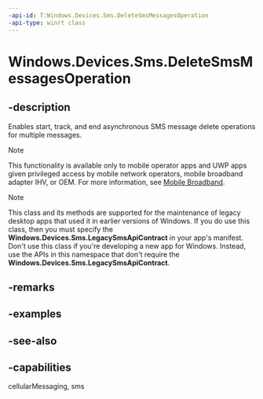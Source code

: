```yaml
---
-api-id: T:Windows.Devices.Sms.DeleteSmsMessagesOperation
-api-type: winrt class
---
```


<!-- Class syntax.
public class DeleteSmsMessagesOperation : Windows.Foundation.IAsyncAction, Windows.Foundation.IAsyncInfo
-->

# Windows.Devices.Sms.DeleteSmsMessagesOperation

## -description
Enables start, track, and end asynchronous SMS message delete operations for multiple messages.

> [!NOTE]
> This functionality is available only to mobile operator apps and UWP apps given privileged access by mobile network operators, mobile broadband adapter IHV, or OEM. For more information, see [Mobile Broadband](/windows-hardware/drivers/mobilebroadband/index).

> [!NOTE]
> This class and its methods are supported for the maintenance of legacy desktop apps that used it in earlier versions of Windows. If you do use this class, then you must specify the **Windows.Devices.Sms.LegacySmsApiContract** in your app's manifest. Don't use this class if you're developing a new app for Windows. Instead, use the APIs in this namespace that don't require the **Windows.Devices.Sms.LegacySmsApiContract**.

## -remarks

## -examples

## -see-also


## -capabilities
cellularMessaging, sms
